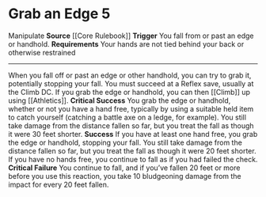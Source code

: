 ﻿---
actions: '[reaction]'
cost: null
element: null
frequency: null
id: '95'
name: Grab an Edge
rarity: Common
requirement: Your hands are not tied behind your back or otherwise restrained
school: null
source: '[[DATABASE/source/Core Rulebook|Core Rulebook]]'
trait:
- '[[DATABASE/trait/Manipulate|Manipulate]]'
trigger: You fall from or past an edge or handhold.
type: Action

---
# Grab an Edge <span class="action-icon">5</span>

<span class="item-trait">Manipulate</span>
**Source** [[Core Rulebook]] 
**Trigger** You fall from or past an edge or handhold.
**Requirements** Your hands are not tied behind your back or otherwise restrained

---
When you fall off or past an edge or other handhold, you can try to grab it, potentially stopping your fall. You must succeed at a Reflex save, usually at the Climb DC. If you grab the edge or handhold, you can then [[Climb]] up using [[Athletics]].
**Critical Success** You grab the edge or handhold, whether or not you have a hand free, typically by using a suitable held item to catch yourself (catching a battle axe on a ledge, for example). You still take damage from the distance fallen so far, but you treat the fall as though it were 30 feet shorter.
**Success** If you have at least one hand free, you grab the edge or handhold, stopping your fall. You still take damage from the distance fallen so far, but you treat the fall as though it were 20 feet shorter. If you have no hands free, you continue to fall as if you had failed the check.
**Critical Failure** You continue to fall, and if you’ve fallen 20 feet or more before you use this reaction, you take 10 bludgeoning damage from the impact for every 20 feet fallen.